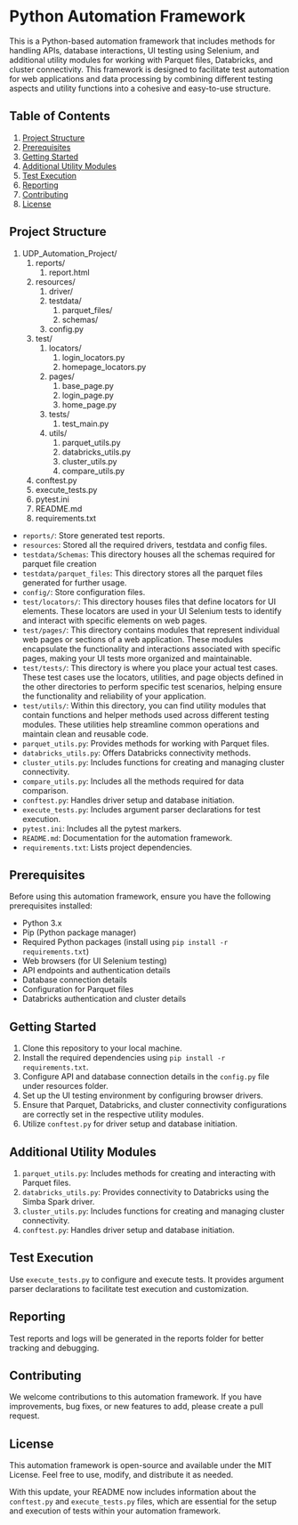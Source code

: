 # Python Automation Framework

This is a Python-based automation framework that includes methods for handling APIs, database interactions, UI testing using Selenium, and additional utility modules for working with Parquet files, Databricks, and cluster connectivity. This framework is designed to facilitate test automation for web applications and data processing by combining different testing aspects and utility functions into a cohesive and easy-to-use structure.

## Table of Contents

1. [Project Structure](#project-structure)
2. [Prerequisites](#prerequisites)
3. [Getting Started](#getting-started)
4. [Additional Utility Modules](#additional-utility-modules)
5. [Test Execution](#test-execution)
6. [Reporting](#reporting)
7. [Contributing](#contributing)
8. [License](#license)

## Project Structure
1. UDP_Automation_Project/
   1. reports/
      1. report.html
   2. resources/
      1. driver/
      2. testdata/
         1. parquet_files/
         2. schemas/
      3. config.py
   3. test/
      1. locators/
         1. login_locators.py
         2. homepage_locators.py
      2. pages/
         1. base_page.py
         2. login_page.py
         3. home_page.py 
      3. tests/
         1. test_main.py
      4. utils/
         1. parquet_utils.py
         2. databricks_utils.py
         3. cluster_utils.py
         4. compare_utils.py
   4. conftest.py
   5. execute_tests.py
   6. pytest.ini
   7. README.md
   8. requirements.txt

- `reports/`: Store generated test reports.
- `resources`: Stored all the required drivers, testdata and config files.
- `testdata/Schemas`: This directory houses all the schemas required for parquet file creation
- `testdata/parquet_files`: This directory stores all the parquet files generated for further usage. 
- `config/`: Store configuration files.
- `test/locators/`: This directory houses files that define locators for UI elements. These locators are used in your UI Selenium tests to identify and interact with specific elements on web pages.
- `test/pages/`: This directory contains modules that represent individual web pages or sections of a web application. These modules encapsulate the functionality and interactions associated with specific pages, making your UI tests more organized and maintainable.
- `test/tests/`: This directory is where you place your actual test cases. These test cases use the locators, utilities, and page objects defined in the other directories to perform specific test scenarios, helping ensure the functionality and reliability of your application.
- `test/utils/`: Within this directory, you can find utility modules that contain functions and helper methods used across different testing modules. These utilities help streamline common operations and maintain clean and reusable code.
- `parquet_utils.py`: Provides methods for working with Parquet files.
- `databricks_utils.py`: Offers Databricks connectivity methods.
- `cluster_utils.py`: Includes functions for creating and managing cluster connectivity.
- `compare_utils.py`: Includes all the methods required for data comparison.
- `conftest.py`: Handles driver setup and database initiation.
- `execute_tests.py`: Includes argument parser declarations for test execution.
- `pytest.ini`: Includes all the pytest markers.
- `README.md`: Documentation for the automation framework.
- `requirements.txt`: Lists project dependencies.

## Prerequisites

Before using this automation framework, ensure you have the following prerequisites installed:

- Python 3.x
- Pip (Python package manager)
- Required Python packages (install using `pip install -r requirements.txt`)
- Web browsers (for UI Selenium testing)
- API endpoints and authentication details
- Database connection details
- Configuration for Parquet files
- Databricks authentication and cluster details

## Getting Started

1. Clone this repository to your local machine.
2. Install the required dependencies using `pip install -r requirements.txt`.
3. Configure API and database connection details in the `config.py` file under resources folder.
4. Set up the UI testing environment by configuring browser drivers.
5. Ensure that Parquet, Databricks, and cluster connectivity configurations are correctly set in the respective utility modules.
6. Utilize `conftest.py` for driver setup and database initiation.

## Additional Utility Modules
1. `parquet_utils.py`: Includes methods for creating and interacting with Parquet files.
2. `databricks_utils.py`: Provides connectivity to Databricks using the Simba Spark driver.
3. `cluster_utils.py`: Includes functions for creating and managing cluster connectivity.
4. `conftest.py`: Handles driver setup and database initiation.

## Test Execution
Use `execute_tests.py` to configure and execute tests. It provides argument parser declarations to facilitate test execution and customization.

## Reporting
Test reports and logs will be generated in the reports folder for better tracking and debugging.

## Contributing
We welcome contributions to this automation framework. If you have improvements, bug fixes, or new features to add, please create a pull request.

## License
This automation framework is open-source and available under the MIT License. Feel free to use, modify, and distribute it as needed.

With this update, your README now includes information about the `conftest.py` and `execute_tests.py` files, which are essential for the setup and execution of tests within your automation framework.
